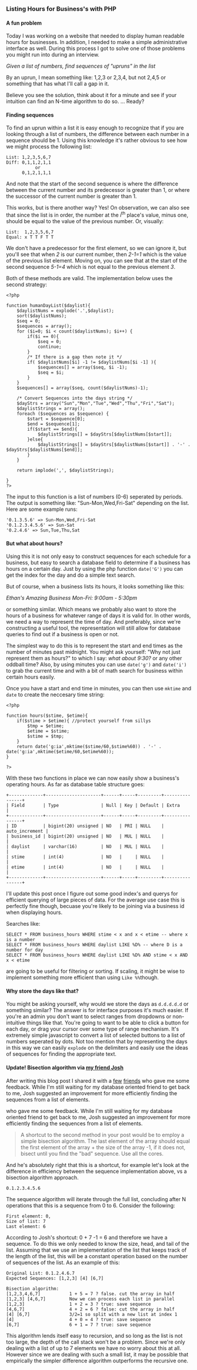 ### Listing Hours for Business's with PHP

#### A fun problem

Today I was working on a website that needed to display human readable hours for
businesses. In addition, I needed to make a simple administrative interface as 
well. During this process I got to solve one of those problems you might run into
during an interview.

*Given a list of numbers, find sequences of "upruns" in the list*

By an uprun, I mean something like: 1,2,3 or 2,3,4, but not 2,4,5 or something
that has what I'll call a gap in it.

Believe you see the solution, think about it for a minute and see if your intuition
can find an N-time algorithm to do so. ... Ready? 

#### Finding sequences

To find an uprun within a list it is easy enough to recognize that if you are 
looking through a list of numbers, the difference between each number in a sequence
should be 1. Using this knowledge it's rather obvious to see how we might process 
the following list:

    List: 1,2,3,5,6,7
    Diff: 0,1,1,2,1,1 
               or
          0,1,2,1,1,1 

And note that the start of the second sequence is where the difference between 
the current number and its predecessor is greater than 1, or where the successor 
of the current number is greater than 1.

This works, but is there another way? Yes! On observation, we can also see that 
since the list is in order, the number at the _i_<sup>th</sup> place's value, 
minus one, should be equal to the value of the previous number. Or, visually:

    List:  1,2,3,5,6,7
    Equal: x T T F T T

We don't have a predecessor for the first element, so we can ignore it, but you'll
see that when _2_ is our current number, then _2-1=1_ which is the value of the 
previous list element. Moving on, you can see that at the start of the second 
sequence _5-1=4_ which is not equal to the previous element _3_.

Both of these methods are valid. The implementation below uses the
second strategy:

	<?php

	function humanDayList($daylist){
		$daylistNums = explode('.',$daylist);
		sort($daylistNums);
		$seq = 0;
		$sequences = array();
		for ($i=0; $i < count($daylistNums); $i++) { 
			if($i == 0){
				$seq = 0;
				continue;
			}
			/* If there is a gap then note it */
			if( $daylistNums[$i] -1 != $daylistNums[$i -1] ){
				$sequences[] = array($seq, $i -1);
				$seq = $i;
			}
		}
		$sequences[] = array($seq, count($daylistNums)-1);

		/* Convert Sequences into the days string */
		$dayStrs = array("Sun","Mon","Tue","Wed","Thu","Fri","Sat");
		$daylistStrings = array();
		foreach ($sequences as $sequence) {
			$start = $sequence[0];
			$end = $sequence[1];
			if($start == $end){
				$daylistStrings[] = $dayStrs[$daylistNums[$start]];
			}else{
				$daylistStrings[] = $dayStrs[$daylistNums[$start]] . '-' . $dayStrs[$daylistNums[$end]];
			}
		}

		return implode(',', $daylistStrings);

	}
	?>

The input to this function is a list of numbers (0-6) seperated by
periods. The output is something like: "Sun-Mon,Wed,Fri-Sat" depending
on the list. Here are some example runs:

	'0.1.3.5.6' => Sun-Mon,Wed,Fri-Sat
	'0.1.2.3.4.5.6' => Sun-Sat
	'0.2.4.6' => Sun,Tue,Thu,Sat

#### But what about hours?

Using this it is not only easy to construct sequences for each schedule
for a business, but easy to search a database field to determine if a
business has hours on a certain day. Just by using the php function
`date('G')` you can get the index for the day and do a simple text
search. 

But of course, when a business lists its hours, it looks something like
this:

*Ethan's Amazing Business*
*Mon-Fri: 9:00am - 5:30pm*

or something similar. Which means we probably also want to store the
hours of a business for whatever range of days it is valid for. In other
words, we need a way to represent the time of day. And preferably, since
we're constructing a useful tool, the representation will still allow
for database queries to find out if a business is open or not. 

The simplest way to do this is to represent the start and end times as
the number of minutes past midnight. You might ask yourself: "Why not just
represent them as hours?" to which I say: _what about 9:30?_ or any other
oddball time? Also, by using minutes you can use `date('g')` and `date('i')` 
to grab the current time and with a bit of math search for business within
certain hours easily. 

Once you have a start and end time in minutes, you can then use `mktime` 
and `date` to create the neccesary time string:

	<?php

	function hours($stime, $etime){
		if($stime > $etime){ //protect yourself from sillys
			$tmp = $etime;
			$etime = $stime;
			$stime = $tmp;
		}
		return date('g:ia',mktime($stime/60,$stime%60)) . '-' . date('g:ia',mktime($etime/60,$etime%60));
	}

	?>

With these two functions in place we can now easily show a business's 
operating hours. As far as database table structure goes:

    +-------------+---------------------+------+-----+---------+----------------+
    | Field       | Type                | Null | Key | Default | Extra          |
    +-------------+---------------------+------+-----+---------+----------------+
    | ID          | bigint(20) unsigned | NO   | PRI | NULL    | auto_increment |
    | business_id | bigint(20) unsigned | NO   | MUL | NULL    |                |
    | daylist     | varchar(16)         | NO   | MUL | NULL    |                |
    | stime       | int(4)              | NO   |     | NULL    |                |
    | etime       | int(4)              | NO   |     | NULL    |                |
    +-------------+---------------------+------+-----+---------+----------------+

I'll update this post once I figure out some good index's and querys for efficient
querying of large pieces of data. For the average use case this is perfectly fine
though, becuase you're likely to be joining via a business id when displaying 
hours.

Searches like: 

	SELECT * FROM business_hours WHERE stime < x and x < etime -- where x is a number
	SELECT * FROM business_hours WHERE daylist LIKE %D% -- where D is a number for day
	SELECT * FROM business_hours WHERE daylist LIKE %D% AND stime < x AND x < etime

are going to be useful for filtering or sorting. If scaling, it might be wise to
implement something more efficient than using `Like %%`though.

#### Why store the days like that?

You might be asking yourself, why would we store the days as `d.d.d.d.d` or something
similar? The answer is for interface purposes it's much easier. If you're an admin
you don't want to select ranges from dropdowns or non-intuitive things like that.
You're going to want to be able to click a button for each day, or drag your cursor 
over some type of range mechanism. It's extremely simple javascript to convert a
list of selected buttons to a list of numbers seperated by dots. Not too mention 
that by representing the days in this way we can easily `explode` on the delimiters 
and easily use the ideas of sequences for finding the appropriate text.

#### Update! Bisection algorithm via [my friend Josh](http://joshuadickerson.com)

After writing this blog post I shared it with a
[few](http://scperkins.github.io)
[friends](http://twitter.com/garthfritz) who gave me some feedback.
While I'm still waiting for my database oriented friend to get back to
me, Josh suggested an improvement for more efficiently finding the
sequences from a list of elements. 

 who gave me some feedback. While I'm still waiting for my database
oriented friend to get back to me, Josh suggested an improvement for
more efficiently finding the sequences from a list of elements. 

<blockquote>
A shortcut to the second method in your post would be to employ a simple
bisection algorithm. The last element of the array should equal the first 
element of the array + the size of the array -1, if it does not, 
bisect until you find the "bad" sequence. Use all the cores.
</blockquote>

And he's absolutely right that this is a shortcut, for example let's
look at the difference in efficiency between the sequence implementation 
above, vs a bisection algorithm approach.

    0.1.2.3.4.5.6

The sequence algorithm will iterate through the full list, concluding
after N operations that this is a sequence from 0 to 6. Consider the
following:

    First element: 0, 
    Size of list: 7 
    Last element: 6 

According to Josh's shortcut: 0 + 7 -1 = 6 and therefore we have a
sequence. To do this we only needed to know the size, head, and tail of
the list. Assuming that we use an implementation of the list that keeps
track of the length of the list, this will be a constant operation based
on the number of sequences of the list. As an example of this:

    Original List: 0.1.2.4.6.7
    Expected Sequences: [1,2,3] [4] [6,7]
    
    Bisection algorithm:
    [1,2,3,4,6,7]           1 + 5 = 7 ? false. cut the array in half
    [1,2,3] [4,6,7]         Now we can process each list in parallel
    [1,2,3]                 1 + 2 = 3 ? true: save sequence
    [4,6,7]                 4 + 2 = 6 ? false: cut the array in half
    [4] [6,7]               3/2=1 so split with a new list at index 1
    [4]                     4 + 0 = 4 ? true: save sequence
    [6,7]                   6 + 1 = 7 ? true: save sequence

This algorithm lends itself easy to recursion, and so long as the list
is not too large, the depth of the call stack won't be a problem. Since
we're only dealing with a list of up to 7 elements we have no worry
about this at all. However since we are dealing with such a small list,
it may be possible that empirically the simpler difference algorithm
outperforms the recursive one. 







